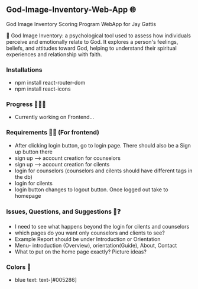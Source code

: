 ## God-Image-Inventory-Web-App 🌐
God Image Inventory Scoring Program WebApp for Jay Gattis

📝 God Image Inventory:  a psychological tool used to assess how individuals perceive and emotionally relate to God. It explores a person's feelings, beliefs, and attitudes toward God, helping to understand their spiritual experiences and relationship with faith.

### Installations
- npm install react-router-dom
- npm install react-icons

### Progress 👩🏾‍💻
- Currently working on Frontend...
  
### Requirements ✍🏾 (For frontend)
- After clicking login button, go to login page. There should also be a Sign up button there
- sign up --> account creation for counselors
- sign up --> account creation for cilents
- login for counselors (counselors and cilents should have different tags in the db)
- login for cilents
- login button changes to logout button. Once logged out take to homepage

### Issues, Questions, and Suggestions 🤔❓
- I need to see what happens beyond the login for cilents and counselors
- which pages do you want only counselors and clients to see?
- Example Report should be under Introduction or Orientation
- Menu- introduction (Overview), orientation(Guide), About, Contact
- What to put on the home page exactly? Picture ideas?

### Colors 🎨
- blue text: text-[#005286]
